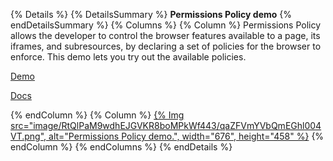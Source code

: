 {% Details %}
{% DetailsSummary %}
**Permissions Policy demo**
{% endDetailsSummary %}
{% Columns %}
{% Column %}
Permissions Policy allows the developer to control the browser features available to a page, its iframes, and subresources, by declaring a set of policies for the browser to enforce. This demo lets you try out the available policies.

[Demo](https://permissions-policy-demo.glitch.me/demo/)

[Docs](/docs/privacy-sandbox/permissions-policy/)

{% endColumn %}
{% Column %}
<a href="https://permissions-policy-demo.glitch.me/demo/">{% Img src="image/RtQlPaM9wdhEJGVKR8boMPkWf443/qaZFVmYVbQmEGhl004VT.png", alt="Permissions Policy demo.", width="676", height="458" %}</a>
{% endColumn %}
{% endColumns %}
{% endDetails %}